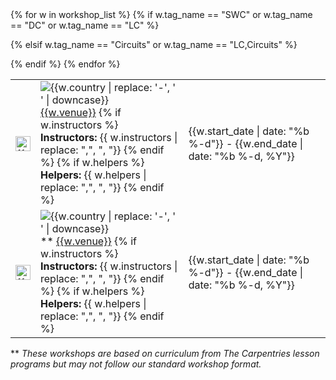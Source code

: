 <table class="table table-striped" style="width: 100%;">
{% for w in workshop_list  %}
    {% if w.tag_name == "SWC" or w.tag_name == "DC" or w.tag_name == "LC" %}
    <tr>
    <td>
        <img src="{{site.url}}/assets/img/logos/{{ w.tag_name | downcase}}.png" title="{{ w.tag_name }} workshop" alt="{{ w.tag_name }} logo" width="24" height="24" class="flags"/>
    </td>
    <td>
      <img src="{{site.url}}/assets/img/flags/{{site.flag_size}}/{{w.country | downcase}}.png" title="{{w.country | replace: '-', ' '}}" alt="{{w.country | replace: '-', ' ' | downcase}}"  class="flags"/>
      <a href="{{w.url}}">{{w.venue}}</a>
      {% if w.instructors %}
          <br/>
          <b>Instructors:</b> {{ w.instructors | replace: ",", ", "}}
      {% endif %}
      {% if w.helpers %}
          <br/>
          <b>Helpers:</b> {{ w.helpers  | replace: ",", ", "}}
      {% endif %}
	</td>
	<td>
		{{w.start_date | date: "%b %-d"}} - {{w.end_date | date: "%b %-d, %Y"}}
	</td>
	</tr>

  {% elsif w.tag_name == "Circuits" or w.tag_name == "LC,Circuits" %}
  <tr>
  <td>
      <img src="{{site.url}}/assets/img/logos/cp.svg" title="{{ w.tag_name }} workshop" alt="{{ w.tag_name }} logo" width="24" height="24" class="flags"/>
  </td>
  <td>
    <img src="{{site.url}}/assets/img/flags/{{site.flag_size}}/{{w.country | downcase}}.png" title="{{w.country | replace: '-', ' '}}" alt="{{w.country | replace: '-', ' ' | downcase}}"  class="flags"/>
    ** <a href="{{w.url}}">{{w.venue}}</a>
    {% if w.instructors %}
        <br/>
        <b>Instructors:</b> {{ w.instructors | replace: ",", ", "}}
    {% endif %}
    {% if w.helpers %}
        <br/>
        <b>Helpers:</b> {{ w.helpers  | replace: ",", ", "}}
    {% endif %}
  </td>
  <td>
    {{w.start_date | date: "%b %-d"}} - {{w.end_date | date: "%b %-d, %Y"}}
  </td>
  </tr>


  {% endif %}
{% endfor %}
</table>

** <i>These workshops are based on curriculum from The Carpentries lesson programs but may not follow our standard workshop format.</i>

<br><br>